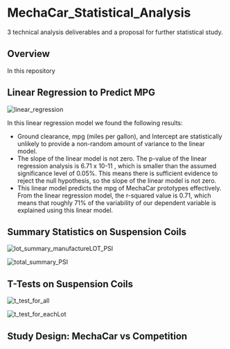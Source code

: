 # MechaCar_Statistical_Analysis
3 technical analysis deliverables and a proposal for further statistical study.
## Overview
In this repository
## Linear Regression to Predict MPG
![linear_regression](https://user-images.githubusercontent.com/107289345/193132316-a67de0ba-af7c-4d47-ba72-fc60ef2a6947.png)

In this linear regression model we found the following results:

- Ground clearance, mpg (miles per gallon), and Intercept are statistically unlikely to provide a non-random amount of variance to the linear model.
- The slope of the linear model is not zero. The p-value of the linear regression analysis is 6.71 x 10-11 , which is smaller than the assumed significance level of 0.05%. This means there is sufficient evidence to reject the null hypothesis, so the slope of the linear model is not zero. 
- This linear model predicts the mpg of MechaCar prototypes effectively. From the linear regression model, the r-squared value is 0.71, which means that roughly 71% of the variability of our dependent variable is explained using this linear model. 

## Summary Statistics on Suspension Coils
![lot_summary_manufactureLOT_PSI](https://user-images.githubusercontent.com/107289345/193123780-de5c1e4b-8eb4-4510-91ae-b4862ac9f0b5.png)

![total_summary_PSI](https://user-images.githubusercontent.com/107289345/193124468-d5ae5146-a2ef-4321-b3fb-c032bafae925.png)

## T-Tests on Suspension Coils
![t_test_for_all](https://user-images.githubusercontent.com/107289345/193123826-21f06db1-7070-4117-aa21-0d2d996208d5.png)

![t_test_for_eachLot](https://user-images.githubusercontent.com/107289345/193123840-ff3e495d-0bcf-4d53-b97e-760ab11d21e7.png)

## Study Design: MechaCar vs Competition

